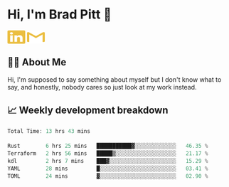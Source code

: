 # Hi, I'm Brad Pitt 👋


<a href="https://www.linkedin.com/in/mathias-mauraisin/" target="blank"><img align="center" src="./icons/linkedin.svg" alt="https://www.linkedin.com/in/mathias-mauraisin/" height="30" width="40" /></a>
<a href="mailto:mathias.mauraisin.pro@gmail.com" target="blank"><img align="center" src="./icons/gmail.svg" alt="redrew" height="30" width="40" /></a>




<!-- ![snap](images/Snap_dark.png?raw=true) -->
<!-- ![snap](images/Snap_dark_bg.png?raw=true) -->


<!-- [![My Skills](https://skillicons.dev/icons?i=c,cpp,html,css,js,ts,)](https://skillicons.dev) -->

## 🙋‍♂️&nbsp;About Me

Hi, I'm supposed to say something about myself but I don't know what to say, and honestly, nobody cares so just look at my work instead.

## 📈&nbsp;Weekly development breakdown

<!-- [![mamaurai's 42 stats](https://badge42.vercel.app/api/v2/cl1l4qz93000609l4yixitcl4/stats?cursusId=21&coalitionId=45)](https://github.com/JaeSeoKim/badge42) -->





<!--START_SECTION:waka-->

```rust
Total Time: 13 hrs 43 mins

Rust        6 hrs 25 mins   ███████████▓░░░░░░░░░░░░░   46.35 %
Terraform   2 hrs 56 mins   █████▒░░░░░░░░░░░░░░░░░░░   21.17 %
kdl         2 hrs 7 mins    ███▓░░░░░░░░░░░░░░░░░░░░░   15.29 %
YAML        28 mins         █░░░░░░░░░░░░░░░░░░░░░░░░   03.41 %
TOML        24 mins         ▓░░░░░░░░░░░░░░░░░░░░░░░░   02.90 %
```

<!--END_SECTION:waka-->


